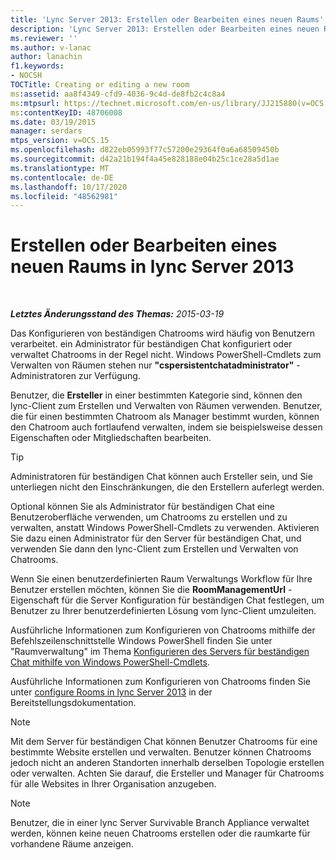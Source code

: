```yaml
---
title: 'Lync Server 2013: Erstellen oder Bearbeiten eines neuen Raums'
description: 'Lync Server 2013: Erstellen oder Bearbeiten eines neuen Raums.'
ms.reviewer: ''
ms.author: v-lanac
author: lanachin
f1.keywords:
- NOCSH
TOCTitle: Creating or editing a new room
ms:assetid: aa8f4349-cfd9-4036-9c4d-de8fb2c4c8a4
ms:mtpsurl: https://technet.microsoft.com/en-us/library/JJ215880(v=OCS.15)
ms:contentKeyID: 48706008
ms.date: 03/19/2015
manager: serdars
mtps_version: v=OCS.15
ms.openlocfilehash: d822eb05993f77c57200e29364f0a6a68509450b
ms.sourcegitcommit: d42a21b194f4a45e828188e04b25c1ce28a5d1ae
ms.translationtype: MT
ms.contentlocale: de-DE
ms.lasthandoff: 10/17/2020
ms.locfileid: "48562981"
---
```

# <a name="creating-or-editing-a-new-room-in-lync-server-2013"></a>Erstellen oder Bearbeiten eines neuen Raums in lync Server 2013

<div data-xmlns="http://www.w3.org/1999/xhtml">

<div class="topic" data-xmlns="http://www.w3.org/1999/xhtml" data-msxsl="urn:schemas-microsoft-com:xslt" data-cs="https://msdn.microsoft.com/">

<div data-asp="https://msdn2.microsoft.com/asp">



</div>

<div id="mainSection">

<div id="mainBody">

<span> </span>

_**Letztes Änderungsstand des Themas:** 2015-03-19_

Das Konfigurieren von beständigen Chatrooms wird häufig von Benutzern verarbeitet. ein Administrator für beständigen Chat konfiguriert oder verwaltet Chatrooms in der Regel nicht. Windows PowerShell-Cmdlets zum Verwalten von Räumen stehen nur **"cspersistentchatadministrator"** -Administratoren zur Verfügung.

Benutzer, die **Ersteller** in einer bestimmten Kategorie sind, können den lync-Client zum Erstellen und Verwalten von Räumen verwenden. Benutzer, die für einen bestimmten Chatroom als Manager bestimmt wurden, können den Chatroom auch fortlaufend verwalten, indem sie beispielsweise dessen Eigenschaften oder Mitgliedschaften bearbeiten.

<div>


> [!TIP]  
> Administratoren für beständigen Chat können auch Ersteller sein, und Sie unterliegen nicht den Einschränkungen, die den Erstellern auferlegt werden.



</div>

Optional können Sie als Administrator für beständigen Chat eine Benutzeroberfläche verwenden, um Chatrooms zu erstellen und zu verwalten, anstatt Windows PowerShell-Cmdlets zu verwenden. Aktivieren Sie dazu einen Administrator für den Server für beständigen Chat, und verwenden Sie dann den lync-Client zum Erstellen und Verwalten von Chatrooms.

Wenn Sie einen benutzerdefinierten Raum Verwaltungs Workflow für Ihre Benutzer erstellen möchten, können Sie die **RoomManagementUrl** -Eigenschaft für die Server Konfiguration für beständigen Chat festlegen, um Benutzer zu Ihrer benutzerdefinierten Lösung vom lync-Client umzuleiten.

Ausführliche Informationen zum Konfigurieren von Chatrooms mithilfe der Befehlszeilenschnittstelle Windows PowerShell finden Sie unter "Raumverwaltung" im Thema [Konfigurieren des Servers für beständigen Chat mithilfe von Windows PowerShell-Cmdlets](configuring-persistent-chat-server-by-using-windows-powershell-cmdlets.md).

Ausführliche Informationen zum Konfigurieren von Chatrooms finden Sie unter [configure Rooms in lync Server 2013](lync-server-2013-configure-rooms.md) in der Bereitstellungsdokumentation.

<div>


> [!NOTE]  
> Mit dem Server für beständigen Chat können Benutzer Chatrooms für eine bestimmte Website erstellen und verwalten. Benutzer können Chatrooms jedoch nicht an anderen Standorten innerhalb derselben Topologie erstellen oder verwalten. Achten Sie darauf, die Ersteller und Manager für Chatrooms für alle Websites in Ihrer Organisation anzugeben.



</div>

<div>


> [!NOTE]  
> Benutzer, die in einer lync Server Survivable Branch Appliance verwaltet werden, können keine neuen Chatrooms erstellen oder die raumkarte für vorhandene Räume anzeigen.



</div>

</div>

<span> </span>

</div>

</div>

</div>

